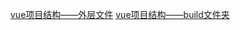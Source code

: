 [vue项目结构——外层文件](https://blog.csdn.net/luwenze/article/details/89421437)
[vue项目结构——build文件夹](https://blog.csdn.net/luwenze/article/details/89430527)